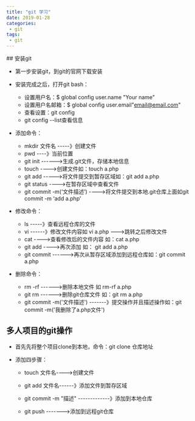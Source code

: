 ```yaml
---
title: "git 学习"
date: 2019-01-28
categories:
 - git
tags:
 - git
---
```

<Boxx/>
## 安装git

- 第一步安装git，到git的官网下载安装
- 安装完成之后，打开git bash：
  - 设置用户名：$ global config user.name "Your name"
  - 设置用户名邮箱：$ global config user.email"email@email.com"
  - 查看设置：git config
  - git  config --list查看信息

- 添加命令：
  - mkdir  文件名   -----》创建文件
  - pwd   ----》当前位置
  - git init  ------>生成.git文件，存储本地信息
  - touch  ---->创建文件如：touch  a.php
  - git add  ----->将文件提交到暂存区域如：git add a.php
  - git status   ---->在暂存区域中查看文件
  - git commit -m(‘文件描述’)  ---->将文件提交到本地.git仓库上面如git commit -m ‘add a.php’

- 修改命令：
  - ls    -----》查看远程仓库的文件
  - vi   ------》修改文件内容如  vi  a.php   --->跳转之后修改文件
  - cat   ---->查看修改后的文件内容   如：cat  a.php
  - git add  ---->再次添加 如： git add a.php
  - git commit    ------>再次从暂存区域添加到远程仓库如：git commit a.php

- 删除命令：
  - rm -rf  ------>删除本地文件 如 rm-rf a.php
  - git rm   ------>删除git仓库文件  如：git rm a.php
  - git commit -m('文件描述') -------》提交操作并且描述操作如：git commit -m('我删除了a.php文件')

## 多人项目的git操作

- 首先先将整个项目clone到本地，命令：git clone  仓库地址

- 添加四步骤：

  - touch   文件名---->创建文件

  - git add  文件名------》添加文件到暂存区域

  - git commit -m "描述" -------------》添加到本地仓库

  - git push  ------->添加到远程git仓库

    

